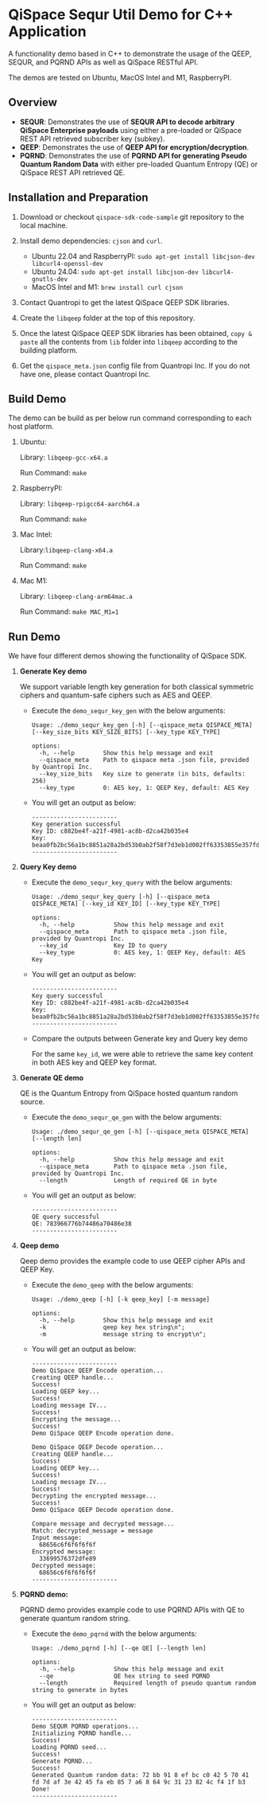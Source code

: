 # QiSpace Sequr Util Demo for C++ Application

  A functionality demo based in C++ to demonstrate the usage of the QEEP, SEQUR, and PQRND APIs as well as QiSpace RESTful API.

  The demos are tested on Ubuntu, MacOS Intel and M1, RaspberryPI.

## **Overview**

- **SEQUR**: Demonstrates the use of **SEQUR API to decode arbitrary QiSpace Enterprise payloads** using either a pre-loaded or QiSpace REST API retrieved subscriber key (subkey).
- **QEEP**: Demonstrates the use of **QEEP API for encryption/decryption**. 
- **PQRND**: Demonstrates the use of **PQRND API for generating Pseudo Quantum Random Data** with either pre-loaded Quantum Entropy (QE) or QiSpace REST API retrieved QE.

## **Installation and Preparation**
1. Download or checkout `qispace-sdk-code-sample` git repository to the local machine.

2. Install demo dependencies: `cjson` and `curl`.
  
    - Ubuntu 22.04 and RaspberryPI:  `sudo apt-get install libcjson-dev libcurl4-openssl-dev`
    - Ubuntu 24.04: `sudo apt-get install libcjson-dev libcurl4-gnutls-dev`
    - MacOS Intel and M1:  `brew install curl cjson`

3. Contact Quantropi to get the latest QiSpace QEEP SDK libraries.

4. Create the `libqeep` folder at the top of this repository.

5. Once the latest QiSpace QEEP SDK libraries has been obtained, `copy & paste` all the contents from `lib` folder into `libqeep` according to the building platform.

6. Get the `qispace_meta.json` config file from Quantropi Inc. If you do not have one, please contact Quantropi Inc.

## **Build Demo**

The demo can be build as per below run command corresponding to each host platform.

1. Ubuntu: 
    
    Library: `libqeep-gcc-x64.a` 

    Run Command: `make`

2. RaspberryPI: 
    
    Library: `libqeep-rpigcc64-aarch64.a`

    Run Command: `make`

3. Mac Intel: 

    Library:`libqeep-clang-x64.a`

    Run Command: `make`

4. Mac M1: 
    
    Library: `libqeep-clang-arm64mac.a`

    Run Command: `make MAC_M1=1`

## **Run Demo**

We have four different demos showing the functionality of QiSpace SDK.

1. **Generate Key demo**

    We support variable length key generation for both classical symmetric ciphers and quantum-safe ciphers such as AES and QEEP.

    - Execute the `demo_sequr_key_gen` with the below arguments:

      ```
      Usage: ./demo_sequr_key_gen [-h] [--qispace_meta QISPACE_META] [--key_size_bits KEY_SIZE_BITS] [--key_type KEY_TYPE]

      options:
        -h, --help        Show this help message and exit
        --qispace_meta    Path to qispace meta .json file, provided by Quantropi Inc.
        --key_size_bits   Key size to generate (in bits, defaults: 256)
        --key_type        0: AES key, 1: QEEP Key, default: AES Key
      ```

    - You will get an output as below:

      ```
      ------------------------
      Key generation successful
      Key ID: c882be4f-a21f-4981-ac8b-d2ca42b035e4
      Key: beaa0fb2bc56a1bc8851a28a2bd53b0ab2f58f7d3eb1d002ff63353855e357fd
      ------------------------
      ```

2. **Query Key demo**

    - Execute the `demo_sequr_key_query` with the below arguments:

      ```
      Usage: ./demo_sequr_key_query [-h] [--qispace_meta QISPACE_META] [--key_id KEY_ID] [--key_type KEY_TYPE]

      options:
        -h, --help           Show this help message and exit
        --qispace_meta       Path to qispace meta .json file, provided by Quantropi Inc.
        --key_id             Key ID to query
        --key_type           0: AES key, 1: QEEP Key, default: AES Key
      ```

    - You will get an output as below:

      ```
      ------------------------
      Key query successful
      Key ID: c882be4f-a21f-4981-ac8b-d2ca42b035e4
      Key: beaa0fb2bc56a1bc8851a28a2bd53b0ab2f58f7d3eb1d002ff63353855e357fd
      ------------------------
      ```

    - Compare the outputs between Generate key and Query key demo

      For the same `key_id`, we were able to retrieve the same key content in both AES key and QEEP key format.

3. **Generate QE demo**

    QE is the Quantum Entropy from QiSpace hosted quantum random source.
  
    - Execute the `demo_sequr_qe_gen` with the below arguments:

      ```
      Usage: ./demo_sequr_qe_gen [-h] [--qispace_meta QISPACE_META] [--length len]

      options:
        -h, --help           Show this help message and exit
        --qispace_meta       Path to qispace meta .json file, provided by Quantropi Inc.
        --length             Length of required QE in byte
      ```

    - You will get an output as below:

      ```
      ------------------------
      QE query successful
      QE: 783966776b74486a70486e38
      ------------------------
      ```

4. **Qeep demo**

    Qeep demo provides the example code to use QEEP cipher APIs and QEEP Key.

    - Execute the `demo_qeep` with the below arguments:

      ```
      Usage: ./demo_qeep [-h] [-k qeep_key] [-m message]

      options:
        -h, --help        Show this help message and exit
        -k                qeep key hex string\n";
        -m                message string to encrypt\n";
      ```

    - You will get an output as below:

      ```
      ------------------------
      Demo QiSpace QEEP Encode operation...
      Creating QEEP handle...
      Success!
      Loading QEEP key...
      Success!
      Loading message IV...
      Success!
      Encrypting the message...
      Success!
      Demo QiSpace QEEP Encode operation done.

      Demo QiSpace QEEP Decode operation...
      Creating QEEP handle...
      Success!
      Loading QEEP key...
      Success!
      Loading message IV...
      Success!
      Decrypting the encrypted message...
      Success!
      Demo QiSpace QEEP Decode operation done.

      Compare message and decrypted message...
      Match: decrypted_message = message 
      Input message: 
        68656c6f6f6f6f6f
      Encrypted message: 
        33699576372dfe89
      Decrypted message: 
        68656c6f6f6f6f6f
      ------------------------
      ```

5. **PQRND demo:**

    PQRND demo provides example code to use PQRND APIs with QE to generate quantum random string.

    - Execute the `demo_pqrnd` with the below arguments:

      ```
      Usage: ./demo_pqrnd [-h] [--qe QE] [--length len]

      options:
        -h, --help           Show this help message and exit
        --qe                 QE hex string to seed PQRND
        --length             Required length of pseudo quantum random string to generate in bytes
      ```

    - You will get an output as below:

      ```
      ------------------------
      Demo SEQUR PQRND operations...
      Initializing PQRND handle...
      Success!
      Loading PQRND seed...
      Success!
      Generate PQRND...
      Success!
      Generated Quantum random data: 72 bb 91 8 ef bc c0 42 5 70 41 fd 7d af 3e 42 45 fa eb 85 7 a6 8 64 9c 31 23 82 4c f4 1f b3 
      Done!
      ------------------------
      ```